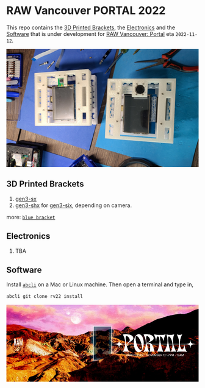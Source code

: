 # RAW Vancouver PORTAL 2022

This repo contains the [3D Printed Brackets](#3D-Printed-Brackets), the [Electronics](#Electronics) and the [Software](#Software) that is under development for [RAW Vancouver: Portal](https://rawartists.com/vancouver) eta `2022-11-12`.

![image](./assets/images/hardware.jpg)

## 3D Printed Brackets

1. [gen3-sx](../bracket/gen3-sx.stl)
1. [gen3-shx](../bracket/gen3-shx.stl) for [gen3-six](../bracket/gen3-six.stl), depending on camera.

more: [`blue bracket`](https://github.com/kamangir/blue-bracket)

## Electronics

1. TBA

## Software

Install [`abcli`](https://github.com/kamangir/awesome-bash-cli) on a Mac or Linux machine. Then open a terminal and type in,

```bash
abcli git clone rv22 install
```

[![image](./assets/images/marquee.jpg)](https://rawartists.com/vancouver)
